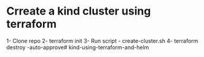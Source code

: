 # Crreate a kind cluster using terraform 
1- Clone repo
2- terraform init
3- Run script - create-cluster.sh
4- terraform destroy -auto-approve# kind-using-terraform-and-helm
